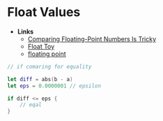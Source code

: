 # Float Values

- **Links**
	- [Comparing Floating-Point Numbers Is Tricky](https://bitbashing.io/comparing-floats.html)
	- [Float Toy](http://evanw.github.io/float-toy/)
	- [floating point](https://wizardzines.com/comics/floating-point/)

```swift
// if comaring for equality 

let diff = abs(b - a)
let eps = 0.0000001 // epsilon

if diff <= eps {
	// eqal
}
```
